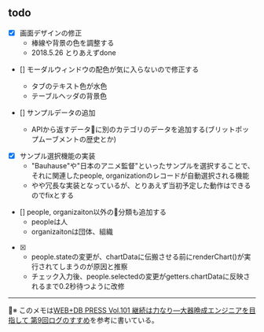 ## todo

- [x] 画面デザインの修正
  - 棒線や背景の色を調整する
  - 2018.5.26 とりあえずdone

- [] モーダルウィンドウの配色が気に入らないので修正する
  - タブのテキスト色が水色
  - テーブルヘッダの背景色

- [] サンプルデータの追加
  - APIから返すデータに別のカテゴリのデータを追加する(ブリットポップムーブメントの歴史とか)

- [x] サンプル選択機能の実装
  - "Bauhause"や"日本のアニメ監督"といったサンプルを選択することで、それに関連したpeople, organizationのレコードが自動選択される機能
  - やや冗長な実装となっているが、とりあえず当初予定した動作はできるのでfixとする

- [] people, organizaiton以外の分類も追加する
  - peopleは人
  - organizaitonは団体、組織

- [x] 
  - people.stateの変更が、chartDataに伝搬させる前にrenderChart()が実行されてしまうのが原因と推察
  - チェック入力後、people.selectedの変更がgetters.chartDataに反映されるまで0.2秒待つように改修


--- 

※ このメモは[WEB+DB PRESS Vol.101 継続は力なり―大器晩成エンジニアを目指して
第9回ログのすすめ](http://gihyo.jp/dev/serial/01/continue-power/0009)を参考に書いている。


 
